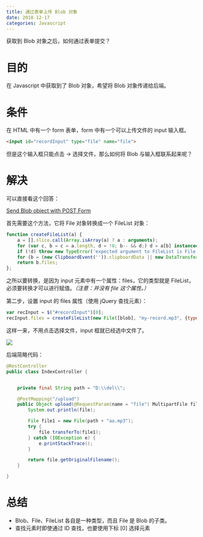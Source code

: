 ```yaml
---
title: 通过表单上传 Blob 对象
date: 2018-12-17
categories: Javascript
---
```


获取到 Blob 对象之后，如何通过表单提交？

<!--more-->



# 目的

在 Javascript 中获取到了 Blob 对象，希望将 Blob 对象传递给后端。



# 条件

在 HTML 中有一个 form 表单，form 中有一个可以上传文件的 input 输入框。

```html
<input id="recordInput" type="file" name="file">
```

但是这个输入框只能点击 -> 选择文件，那么如何将 Blob 与输入框联系起来呢？



# 解决

可以直接看这个回答：

[Send Blob object with POST Form](https://stackoverflow.com/questions/50157450/send-blob-object-with-post-form)



首先需要这个方法，它将 File 对象转换成一个 FileList 对象：

```javascript
function createFileList(a) {
    a = [].slice.call(Array.isArray(a) ? a : arguments);
    for (var c, b = c = a.length, d = !0; b-- && d;) d = a[b] instanceof File;
    if (!d) throw new TypeError('expected argument to FileList is File or array of File objects');
    for (b = (new ClipboardEvent('')).clipboardData || new DataTransfer; c--;) b.items.add(a[c]);
    return b.files;
};	
```

之所以要转换，是因为 input 元素中有一个属性：files，它的类型就是 FileList，必须要转换才可以进行赋值。*（注意：并没有 file 这个属性。）*



第二步，设置 input 的 files 属性（使用 jQuery 查找元素）：

```javascript
var recInput = $("#recordInput")[0];
recInput.files = createFileList(new File([blob], "my-record.mp3", {type: "audio/mp3"}));
```



这样一来，不用点击选择文件，input 框就已经选中文件了。

![](https://md-img-1252869657.cos.ap-shanghai.myqcloud.com/hexo/Snipaste_2018-12-17_22-25-20.png)

后端简略代码：

```java
@RestController
public class IndexController {


    private final String path = "D:\\del\\";

    @PostMapping("/upload")
    public Object upload(@RequestParam(name = "file") MultipartFile file) {
        System.out.println(file);

        File file1 = new File(path + "aa.mp3");
        try {
            file.transferTo(file1);
        } catch (IOException e) {
            e.printStackTrace();
        }

        return file.getOriginalFilename();
    }

}
```



# 总结

- Blob、File、FileList  各自是一种类型，而且 File 是 Blob 的子类。
- 查找元素时即使通过 ID 查找，也要使用下标 [0] 选择元素

